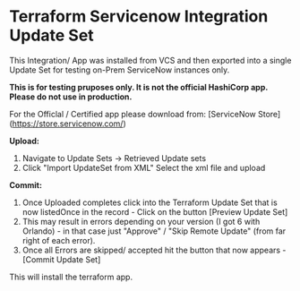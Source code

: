 # Terraform Servicenow Integration Update Set

This Integration/ App was installed from VCS and then exported into a single Update Set for testing on-Prem ServiceNow instances only.

**This is for testing pruposes only. It is not the official HashiCorp app.**
**Please do not use in production.**

For the Officlal / Certified app please download from:
[ServiceNow Store] (https://store.servicenow.com/)

**Upload:**
1. Navigate to Update Sets -> Retrieved Update sets
1. Click "Import UpdateSet from XML" Select the xml file and upload

**Commit:**
1. Once Uploaded completes click into the Terraform Update Set that is now listedOnce in the record - Click on the button [Preview Update Set] 
1. This may result in errors depending on your version (I got 6 with Orlando) - in that case just "Approve" / "Skip Remote Update" (from far right of each error).
1. Once all Errors are skipped/ accepted hit the button that now appears - [Commit Update Set] 

This will install the terraform app.

#
